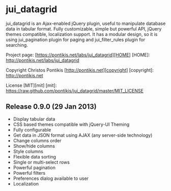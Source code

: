 jui_datagrid
==============

jui_datagrid is an Ajax-enabled jQuery plugin, useful to manipulate database data in tabular format. Fully customizable, simple but powerful API, jQuery themes compatible, localization support. It has a modular design, so it is using jui_pagination plugin for paging and jui_filter_rules plugin for searching.

Project page: [https://pontikis.net/labs/jui_datagrid][HOME]
[HOME]: http://pontikis.net/labs/jui_datagrid

Copyright Christos Pontikis [http://pontikis.net][copyright]
[copyright]: http://pontikis.net

License [MIT][mit]
[mit]: https://raw.github.com/pontikis/jui_datagrid/master/MIT_LICENSE


Release 0.9.0 (29 Jan 2013)
---------------------------
* Display tabular data
* CSS based themes compatible with jQuery-UI Theming
* Fully configurable
* Get data in JSON format using AJAX (any server-side technology)
* Change columns order
* Show/hide columns
* Style columns
* Flexible data sorting
* Single or multi-select rows
* Powerful pagination
* Powerful filters
* Preferences dialog available to user
* Localization
